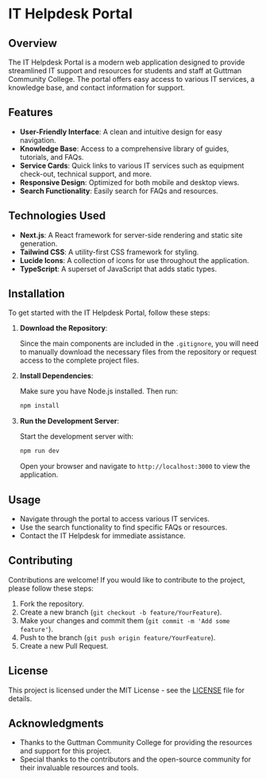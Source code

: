 # IT Helpdesk Portal

## Overview

The IT Helpdesk Portal is a modern web application designed to provide streamlined IT support and resources for students and staff at Guttman Community College. The portal offers easy access to various IT services, a knowledge base, and contact information for support.

## Features

- **User-Friendly Interface**: A clean and intuitive design for easy navigation.
- **Knowledge Base**: Access to a comprehensive library of guides, tutorials, and FAQs.
- **Service Cards**: Quick links to various IT services such as equipment check-out, technical support, and more.
- **Responsive Design**: Optimized for both mobile and desktop views.
- **Search Functionality**: Easily search for FAQs and resources.

## Technologies Used

- **Next.js**: A React framework for server-side rendering and static site generation.
- **Tailwind CSS**: A utility-first CSS framework for styling.
- **Lucide Icons**: A collection of icons for use throughout the application.
- **TypeScript**: A superset of JavaScript that adds static types.

## Installation

To get started with the IT Helpdesk Portal, follow these steps:

1. **Download the Repository**:

   Since the main components are included in the `.gitignore`, you will need to manually download the necessary files from the repository or request access to the complete project files.

2. **Install Dependencies**:

   Make sure you have Node.js installed. Then run:

   ```bash
   npm install
   ```

3. **Run the Development Server**:

   Start the development server with:

   ```bash
   npm run dev
   ```

   Open your browser and navigate to `http://localhost:3000` to view the application.

## Usage

- Navigate through the portal to access various IT services.
- Use the search functionality to find specific FAQs or resources.
- Contact the IT Helpdesk for immediate assistance.

## Contributing

Contributions are welcome! If you would like to contribute to the project, please follow these steps:

1. Fork the repository.
2. Create a new branch (`git checkout -b feature/YourFeature`).
3. Make your changes and commit them (`git commit -m 'Add some feature'`).
4. Push to the branch (`git push origin feature/YourFeature`).
5. Create a new Pull Request.

## License

This project is licensed under the MIT License - see the [LICENSE](LICENSE) file for details.

## Acknowledgments

- Thanks to the Guttman Community College for providing the resources and support for this project.
- Special thanks to the contributors and the open-source community for their invaluable resources and tools.
#

